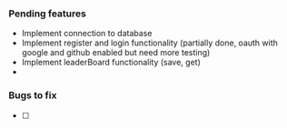 ### Pending features
- Implement connection to database 
- Implement register and login functionality (partially done, oauth with google and github enabled but need more testing)
- Implement leaderBoard functionality (save, get)
- 
 
### Bugs to fix 
 - [ ]

